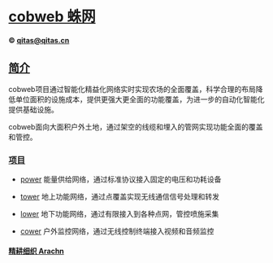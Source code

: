 ﻿# [cobweb 蛛网](https://github.com/arachn/cobweb) 
####  © qitas@qitas.cn
## [简介](https://github.com/OS-Q/arachn/cobweb/wiki) 

cobweb项目通过智能化精益化网络实时实现农场的全面覆盖，科学合理的布局降低单位面积的设施成本，提供更强大更全面的功能覆盖，为进一步的自动化智能化提供基础设施。

cobweb面向大面积户外土地，通过架空的线缆和埋入的管网实现功能全面的覆盖和管控。

### [项目](https://github.com/OS-Q/arachn/cobweb) 

- [power](power/) 能量供给网络，通过标准协议接入固定的电压和功耗设备

- [tower](tower/) 地上功能网络，通过点覆盖实现无线通信信号处理和转发

- [lower](lower/) 地下功能网络，通过有限接入到各种点网，管控喷施采集

- [cower](cower/) 户外监控网络，通过无线控制终端接入视频和音频监控


####  [精耕细织 Arachn](http://www.arachn.com)
